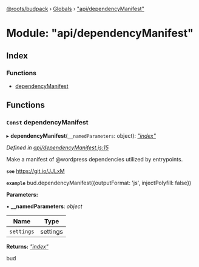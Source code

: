 [@roots/budpack](../README.md) › [Globals](../globals.md) › ["api/dependencyManifest"](_api_dependencymanifest_.md)

# Module: "api/dependencyManifest"

## Index

### Functions

* [dependencyManifest](_api_dependencymanifest_.md#const-dependencymanifest)

## Functions

### `Const` dependencyManifest

▸ **dependencyManifest**(`__namedParameters`: object): *["index"](_index_.md)*

*Defined in [api/dependencyManifest.js:15](https://github.com/roots/bud-support/blob/5f43850/src/budpack/builder/api/dependencyManifest.js#L15)*

Make a manifest of @wordpress dependencies utilized by entrypoints.

**`see`** https://git.io/JJLxM

**`example`** bud.dependencyManifest({outputFormat: 'js', injectPolyfill: false})

**Parameters:**

▪ **__namedParameters**: *object*

Name | Type |
------ | ------ |
`settings` | settings |

**Returns:** *["index"](_index_.md)*

bud
